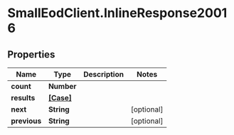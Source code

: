 # SmallEodClient.InlineResponse20016

## Properties

Name | Type | Description | Notes
------------ | ------------- | ------------- | -------------
**count** | **Number** |  | 
**results** | [**[Case]**](Case.md) |  | 
**next** | **String** |  | [optional] 
**previous** | **String** |  | [optional] 


